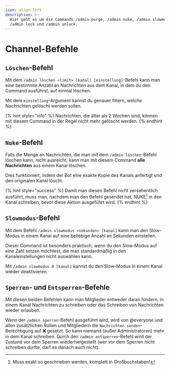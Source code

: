 ```yaml
---
icon: align-left
description: >-
  Hier geht es um die Commands /admin purge, /admin nuke, /admin slowmode,
  /admin lock und /admin unlock.
---
```


# Channel-Befehle

## `Löschen`-Befehl

Mit dem `/admin löschen <limit> [kanal] [einstellung]`-Befehl kann man eine bestimmte Anzahl an Nachrichten aus dem Kanal, in dem du den Command ausführst, auf einmal löschen.

Mit dem `einstellung`-Argument kannst du genauer filtern, welche Nachrichten gelöscht werden sollen.

{% hint style="info" %}
Nachrichten, die älter als 2 Wochen sind, können mit diesem Command in der Regel nicht mehr gelöscht werden.
{% endhint %}

## `Nuke`-Befehl

Falls die Menge an Nachrichten, die man mit dem `/admin löschen`-Befehl löschen kann, nicht ausreicht, kann man mit diesem Command **alle Nachrichten** aus einem Kanal löschen.

Dies funktioniert, indem der Bot eine exakte Kopie des Kanals anfertigt und den originalen Kanal löscht.

{% hint style="success" %}
Damit man diesen Befehl nicht versehentlich ausführt, muss man, nachdem man den Befehl gesendet hat, NUKE[^1] in den Kanal schreiben, bevor diese Aktion ausgeführt wird.
{% endhint %}

## `Slowmodus`-Befehl

Mit dem Befehl `/admin slowmodus <sekunden> [kanal]` kann man den Slow-Modus in einem Kanal auf eine beliebige Anzahl an Sekunden einstellen.

Dieser Command ist besonders praktisch, wenn du den Slow-Modus auf eine Zahl setzen möchtest, die man standardmäßig in den Kanaleinstellungen nicht auswählen kann.

Mit `/admin slowmodus 0 [kanal]` kannst du den Slow-Modus in einem Kanal wieder deaktivieren.

## `Sperren`- und `Entsperren`-Befehle

Mit diesen beiden Befehlen kann man Mitglieder entweder daran hindern, in einem Kanal Nachrichten zu schreiben oder das Schreiben von Nachrichten wieder erlauben.

Wenn der `/admin sperren`-Befehl ausgeführt wird, wird von @everyone und allen zusätzlichen Rollen und Mitgliedern die `Nachrichten senden`-Berechtigung auf ❌ gesetzt. So kann niemand (außer Administratoren) mehr in dem Kanal schreiben. Durch den `/admin entsperren`-Befehl wird der Zustand vor dem Sperren wiederhergestellt (wer vor dem Sperren nicht schreiben durfte, darf es danach auch nicht).

[^1]: Muss exakt so geschrieben werden, komplett in Großbuchstaben!
